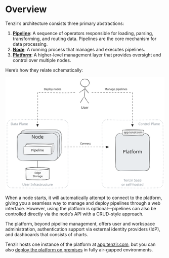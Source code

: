 # Overview

Tenzir’s architecture consists three primary abstractions:

1. [**Pipeline**](/explanations/architecture/pipeline): A sequence of operators responsible for loading, parsing, transforming, and routing data. Pipelines are the core mechanism for data processing.
2. [**Node**](/explanations/architecture/node): A running process that manages and executes pipelines.
3. [**Platform**](/explanations/architecture/platform): A higher-level management layer that provides oversight and control over multiple nodes.

Here’s how they relate schematically:

![Pipelines, Nodes, Platform](/pr-preview/pr-116/_astro/pipelines-nodes-platform.tEUv8QT0_19DKCs.svg)

When a node starts, it will automatically attempt to connect to the platform, giving you a seamless way to manage and deploy pipelines through a web interface. However, using the platform is optional—pipelines can also be controlled directly via the node’s API with a CRUD-style approach.

The platform, beyond pipeline management, offers user and workspace administration, authentication support via external identity providers (IdP), and dashboards that consists of charts.

Tenzir hosts one instance of the platform at [app.tenzir.com](https://app.tenzir.com), but you can also [deploy the platform on premises](/guides/platform-setup) in fully air-gapped environments.